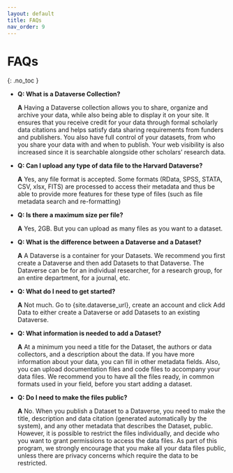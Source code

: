 ```yaml
---
layout: default
title: FAQs
nav_order: 9
---
```


# FAQs
{: .no_toc }

- **Q: What is a Dataverse Collection?**

    **A** Having a Dataverse collection allows you to share, organize and archive your data, while also being able to display it on your site. It ensures that you receive credit for your data through formal scholarly data citations and helps satisfy data sharing requirements from funders and publishers. You also have full control of your datasets, from who you share your data with and when to publish. Your web visibility is also increased since it is searchable alongside other scholars’ research data.

- **Q: Can I upload any type of data file to the Harvard Dataverse?**

    **A** Yes, any file format is accepted. Some formats (RData, SPSS, STATA, CSV, xlsx, FITS)  are processed to access their metadata and thus be able to provide more features for these type of files (such as file metadata search and re-formatting)

- **Q: Is there a maximum size per file?**

    **A** Yes, 2GB. But you can upload as many files as you want to a dataset.

- **Q: What is the difference between a Dataverse and a Dataset?**

    **A** A Dataverse is a container for your Datasets. We recommend you first create a Dataverse and then add Datasets to that Dataverse. The Dataverse can be for an individual researcher, for a research group, for an entire department, for a journal, etc.

- **Q: What do I need to get started?**

    **A** Not much. Go to {site.dataverse_url}, create an account and click Add Data to either create a Dataverse or add Datasets to an existing Dataverse.

- **Q: What information is needed to add a Dataset?**

    **A** At a minimum you need a title for the Dataset, the authors or data collectors, and a description about the data. If you have more information about your data, you can fill in other metadata fields. Also, you can upload documentation files and code files to accompany your data files. We recommend you to have all the files ready, in common formats used in your field, before you start adding a dataset.

- **Q: Do I need to make the files public?**

    **A** No. When you publish a Dataset to a Dataverse, you need to make the title, description and data citation (generated automatically by the system), and any other metadata that describes the Dataset, public. However, it is possible to restrict the files individually, and decide who you want to grant permissions to access the data files. As part of this program, we strongly encourage that you make all your data files public, unless there are privacy concerns which require the data to be restricted.